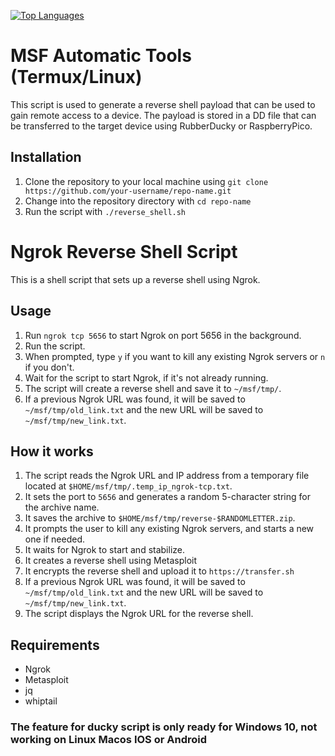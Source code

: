 [![Top Languages](https://img.shields.io/github/languages/top/vakandi/msf?color=green&label=shell&logo=github)](https://github.com/vakandi/vakandi)
# MSF Automatic Tools (Termux/Linux)

This script is used to generate a reverse shell payload that can be used to gain remote access to a device. The payload is stored in a DD file that can be transferred to the target device using RubberDucky or RaspberryPico.

## Installation

1. Clone the repository to your local machine using `git clone https://github.com/your-username/repo-name.git`
2. Change into the repository directory with `cd repo-name`
3. Run the script with `./reverse_shell.sh`

# Ngrok Reverse Shell Script

This is a shell script that sets up a reverse shell using Ngrok. 

## Usage

1. Run `ngrok tcp 5656` to start Ngrok on port 5656 in the background.
2. Run the script.
3. When prompted, type `y` if you want to kill any existing Ngrok servers or `n` if you don't.
4. Wait for the script to start Ngrok, if it's not already running.
5. The script will create a reverse shell and save it to `~/msf/tmp/`. 
6. If a previous Ngrok URL was found, it will be saved to `~/msf/tmp/old_link.txt` and the new URL will be saved to `~/msf/tmp/new_link.txt`.

## How it works

1. The script reads the Ngrok URL and IP address from a temporary file located at `$HOME/msf/tmp/.temp_ip_ngrok-tcp.txt`.
2. It sets the port to `5656` and generates a random 5-character string for the archive name.
3. It saves the archive to `$HOME/msf/tmp/reverse-$RANDOMLETTER.zip`.
4. It prompts the user to kill any existing Ngrok servers, and starts a new one if needed.
5. It waits for Ngrok to start and stabilize.
6. It creates a reverse shell using Metasploit
7. It encrypts the reverse shell and upload it to `https://transfer.sh`
9. If a previous Ngrok URL was found, it will be saved to `~/msf/tmp/old_link.txt` and the new URL will be saved to `~/msf/tmp/new_link.txt`.
10. The script displays the Ngrok URL for the reverse shell.

## Requirements

- Ngrok
- Metasploit
- jq
- whiptail



### The feature for ducky script is only ready for Windows 10, not working on Linux Macos IOS or Android
